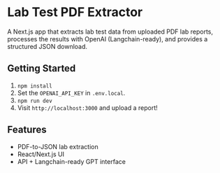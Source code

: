 # Lab Test PDF Extractor

A Next.js app that extracts lab test data from uploaded PDF lab reports, processes the results with OpenAI (Langchain-ready), and provides a structured JSON download.

## Getting Started

1. `npm install`
2. Set the `OPENAI_API_KEY` in `.env.local`.
3. `npm run dev`
4. Visit `http://localhost:3000` and upload a report!

## Features

- PDF-to-JSON lab extraction
- React/Next.js UI
- API + Langchain-ready GPT interface
